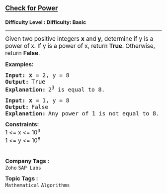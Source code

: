 <h2><a href="https://www.geeksforgeeks.org/problems/check-if-a-number-is-power-of-another-number5442/1">Check for Power</a></h2><h3>Difficulty Level : Difficulty: Basic</h3><hr><div class="problems_problem_content__Xm_eO"><p><span style="font-size: 14pt;">Given two positive integers <strong>x</strong> and<strong> y</strong>, determine if y is a power of<strong> </strong>x. If y is a power of x, return <strong>True</strong>. Otherwise, return <strong>False</strong>.</span></p>
<p><strong><span style="font-size: 18px;">Examples:</span></strong></p>
<pre><span style="font-size: 18px;"><strong><span style="font-size: 18px;">Input:</span> <span style="font-size: 14pt;">x</span></strong></span><span style="font-size: 18px;"> = 2, y = 8</span>
<strong><span style="font-size: 18px;">Output:</span> </strong><span style="font-size: 14pt;">True</span> <br><strong><span style="font-size: 18px;">Explanation:</span> </strong><span style="font-size: 18px;">2<sup>3</sup> is equal to 8.</span></pre>
<pre><strong><span style="font-size: 18px;">Input:</span><span style="font-size: 18px;"> <span style="font-size: 14pt;">x</span></span></strong><span style="font-size: 18px;"> = 1, y = 8</span>
<strong><span style="font-size: 18px;">Output:</span> </strong><span style="font-size: 18px;">False</span>
<strong><span style="font-size: 18px;">Explanation:</span> </strong><span style="font-size: 18px;">Any power of 1 is not </span><span style="font-size: 18px;">equal to 8.</span></pre>
<p><span style="font-size: 18px;"><strong>Constraints:&nbsp;</strong><br>1 &lt;= x &lt;= 10<sup>3</sup><br>1 &lt;= y &lt;= 10<sup>8</sup></span></p>
<p>&nbsp;</p></div><p><span style=font-size:18px><strong>Company Tags : </strong><br><code>Zoho</code>&nbsp;<code>SAP Labs</code>&nbsp;<br><p><span style=font-size:18px><strong>Topic Tags : </strong><br><code>Mathematical</code>&nbsp;<code>Algorithms</code>&nbsp;
